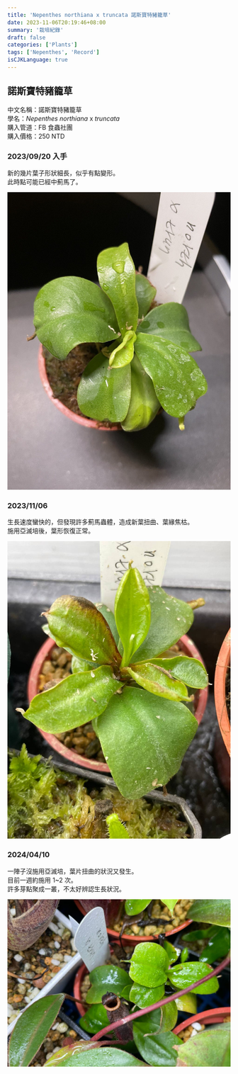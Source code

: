 ```yaml
---
title: 'Nepenthes northiana x truncata 諾斯寶特豬籠草'
date: 2023-11-06T20:19:46+08:00
summary: '栽培紀錄'
draft: false
categories: ['Plants']
tags: ['Nepenthes', 'Record']
isCJKLanguage: true
---
```


## 諾斯寶特豬籠草

中文名稱：諾斯寶特豬籠草  
學名：*Nepenthes northiana* x *truncata*  
購入管道：FB 食蟲社團  
購入價格：250 NTD  

### 2023/09/20 入手

新的幾片葉子形狀細長，似乎有點變形。  
此時點可能已經中薊馬了。  

![2023-09-20](./images/2023-09-20.jpg)

### 2023/11/06

生長速度蠻快的，但發現許多薊馬蟲體，造成新葉扭曲、葉緣焦枯。  
施用亞滅培後，葉形恢復正常。  

![2023-11-06](./images/2023-11-06.jpg)

### 2024/04/10

一陣子沒施用亞滅培，葉片扭曲的狀況又發生。  
目前一週約施用 1~2 次。  
許多芽點聚成一叢，不太好辨認生長狀況。  

![2024-04-10](./images/2024-04-10.jpg)
